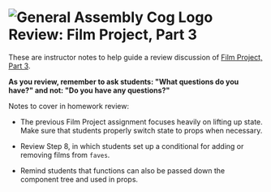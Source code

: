 # ![General Assembly Cog Logo](https://ga-dash.s3.amazonaws.com/production/assets/logo-9f88ae6c9c3871690e33280fcf557f33.png) Review: Film Project, Part 3

These are instructor notes to help guide a review discussion of [Film Project, Part 3](https://git.generalassemb.ly/react-development/react-development-course-materials/blob/master/03-Underlying%20Concepts/05-film-project-part3.mdblob/master/02-React%20State/12-film-project-part2.md).

**As you review, remember to ask students: "What questions do you have?" and not: "Do you have any questions?"**


Notes to cover in homework review:

- The previous Film Project assignment focuses heavily on lifting up state. Make sure that students properly switch state to props when necessary.

- Review Step 8, in which students set up a conditional for adding or removing films from `faves`.

- Remind students that functions can also be passed down the component tree and used in props.


